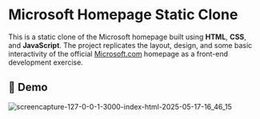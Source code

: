 # Microsoft Homepage Static Clone
This is a static clone of the Microsoft homepage built using **HTML**, **CSS**, and **JavaScript**. The project replicates the layout, design, and some basic interactivity of the official [Microsoft.com](https://www.microsoft.com) homepage as a front-end development exercise.

## 📸 Demo
![screencapture-127-0-0-1-3000-index-html-2025-05-17-16_46_15](https://github.com/user-attachments/assets/2dcea771-02dc-419e-b62a-808993e33db0)
